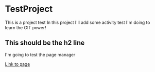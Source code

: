# TestProject
This is a project test
In this project I'll add some activity test I'm doing to learn the GIT power!
 
## This should be the h2 line
I'm going to test the page manager

<a href="/button.html">Link to page</a>
